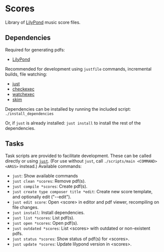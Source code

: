 # Scores

Library of [LilyPond](https://lilypond.org/) music score files.

## Dependencies

Required for generating pdfs:

- [LilyPond](https://lilypond.org/ "lilypond")

Recommended for development using `justfile` commands, incremental builds, file
watching:

- [just](https://just.systems/man/en/ "just")
- [checkexec](https://github.com/kurtbuilds/checkexec "checkexec")
- [watchexec](https://watchexec.github.io/ "watchexec")
- [skim](https://skim-app.sourceforge.io/ "skim")

Dependencies can be installed by running the included script:
`./install_dependencies`

Or, if `just` is already installed: `just install` to install the rest of the
dependencies.

## Tasks

Task scripts are provided to facilitate development. These can be called
directly or using [`just`](https://just.systems/man/en/ "just"). (For use
without `just`, call `./scripts/main <COMMAND> <ARGS>` instead.) Available
commands:

- `just`: Show available commands
- `just clean *scores`: Remove pdf(s).
- `just compile *scores`: Create pdf(s).
- `just create type composer title *edit`: Create new score template, and
  optionally edit ("--edit").
- `just edit score`: Open \<score\> in editor and pdf viewer, recompiling on
  file changes.
- `just install`: Install dependencies.
- `just list *scores`: List pdf(s).
- `just open *scores`: Open pdf(s).
- `just outdated *scores`: List \<scores\> with outdated or non-existent pdfs.
- `just status *scores`: Show status of pdf(s) for \<scores\>.
- `just update *scores`: Update lilypond version in \<scores\>.
